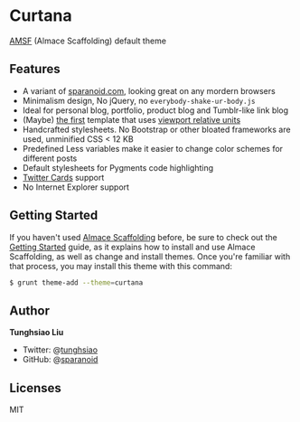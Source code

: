 # Curtana

[AMSF](http://sparanoid.com/lab/amsf/) (Almace Scaffolding) default theme

## Features

- A variant of [sparanoid.com](http://sparanoid.com/), looking great on any mordern browsers
- Minimalism design, No jQuery, no `everybody-shake-ur-body.js`
- Ideal for personal blog, portfolio, product blog and Tumblr-like link blog
- (Maybe) [the first](https://github.com/sparanoid/sparanoid.com/commit/9b44b4c0f57c3dd1e828d828a95cc21b992785ce) template that uses [viewport relative units](http://www.w3.org/TR/css3-values/#viewport-relative-lengths)
- Handcrafted stylesheets. No Bootstrap or other bloated frameworks are used, unminified CSS < 12 KB
- Predefined Less variables make it easier to change color schemes for different posts
- Default stylesheets for Pygments code highlighting
- [Twitter Cards](https://dev.twitter.com/docs/cards) support
- No Internet Explorer support

## Getting Started

If you haven't used [Almace Scaffolding](http://sparanoid.com/lab/amsf/) before, be sure to check out the [Getting Started](http://sparanoid.com/lab/amsf/getting-started.html) guide, as it explains how to install and use Almace Scaffolding, as well as change and install themes. Once you're familiar with that process, you may install this theme with this command:

```sh
$ grunt theme-add --theme=curtana
```

## Author

**Tunghsiao Liu**

- Twitter: @[tunghsiao](http://twitter.com/tunghsiao)
- GitHub: @[sparanoid](http://github.com/sparanoid)

## Licenses

MIT
